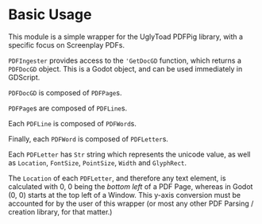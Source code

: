 # Basic Usage 

This module is a simple wrapper for the UglyToad PDFPig library, with a specific focus on Screenplay PDFs.

`PDFIngester` provides access to the `'GetDocGD` function, which returns a `PDFDocGD` object. This is a Godot object, and can be used immediately in GDScript.

`PDFDocGD` is composed of `PDFPage`s.

`PDFPage`s are composed of `PDFLine`s.

Each `PDFLine` is composed of `PDFWord`s.

Finally, each `PDFWord` is composed of `PDFLetter`s.

Each `PDFLetter` has `Str` string which represents the unicode value, as well as `Location`, `FontSize`, `PointSize`, `Width` and `GlyphRect`.

The `Location` of each `PDFLetter`, and therefore any text element, is calculated  with 0, 0 being the *bottom left* of a PDF Page, whereas
in Godot (0, 0) starts at the top left of a Window. This y-axis conversion must be accounted for by the user of this wrapper (or most any
other PDF Parsing / creation library, for that matter.)
